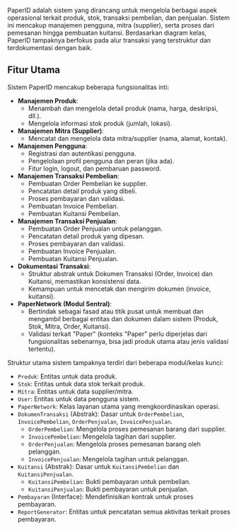 PaperID adalah sistem yang dirancang untuk mengelola berbagai aspek operasional terkait produk, stok, transaksi pembelian, dan penjualan. Sistem ini mencakup manajemen pengguna, mitra (supplier), serta proses dari pemesanan hingga pembuatan kuitansi. Berdasarkan diagram kelas, PaperID tampaknya berfokus pada alur transaksi yang terstruktur dan terdokumentasi dengan baik.

## Fitur Utama

Sistem PaperID mencakup beberapa fungsionalitas inti:

* **Manajemen Produk**:
    * Menambah dan mengelola detail produk (nama, harga, deskripsi, dll.).
    * Mengelola informasi stok produk (jumlah, lokasi).
* **Manajemen Mitra (Supplier)**:
    * Mencatat dan mengelola data mitra/supplier (nama, alamat, kontak).
* **Manajemen Pengguna**:
    * Registrasi dan autentikasi pengguna.
    * Pengelolaan profil pengguna dan peran (jika ada).
    * Fitur login, logout, dan pembaruan password.
* **Manajemen Transaksi Pembelian**:
    * Pembuatan Order Pembelian ke supplier.
    * Pencatatan detail produk yang dibeli.
    * Proses pembayaran dan validasi.
    * Pembuatan Invoice Pembelian.
    * Pembuatan Kuitansi Pembelian.
* **Manajemen Transaksi Penjualan**:
    * Pembuatan Order Penjualan untuk pelanggan.
    * Pencatatan detail produk yang dipesan.
    * Proses pembayaran dan validasi.
    * Pembuatan Invoice Penjualan.
    * Pembuatan Kuitansi Penjualan.
* **Dokumentasi Transaksi**:
    * Struktur abstrak untuk Dokumen Transaksi (Order, Invoice) dan Kuitansi, memastikan konsistensi data.
    * Kemampuan untuk mencetak dan mengirim dokumen (invoice, kuitansi).
* **PaperNetwork (Modul Sentral)**:
    * Bertindak sebagai fasad atau titik pusat untuk membuat dan mengambil berbagai entitas dan dokumen dalam sistem (Produk, Stok, Mitra, Order, Kuitansi).
    * Validasi terkait "Paper" (konteks "Paper" perlu diperjelas dari fungsionalitas sebenarnya, bisa jadi produk utama atau jenis validasi tertentu).

Struktur utama sistem tampaknya terdiri dari beberapa modul/kelas kunci:

* `Produk`: Entitas untuk data produk.
* `Stok`: Entitas untuk data stok terkait produk.
* `Mitra`: Entitas untuk data supplier/mitra.
* `User`: Entitas untuk data pengguna sistem.
* `PaperNetwork`: Kelas layanan utama yang mengkoordinasikan operasi.
* `DokumenTransaksi` (Abstrak): Dasar untuk `OrderPembelian`, `InvoicePembelian`, `OrderPenjualan`, `InvoicePenjualan`.
    * `OrderPembelian`: Mengelola proses pemesanan barang dari supplier.
    * `InvoicePembelian`: Mengelola tagihan dari supplier.
    * `OrderPenjualan`: Mengelola proses pemesanan barang oleh pelanggan.
    * `InvoicePenjualan`: Mengelola tagihan untuk pelanggan.
* `Kuitansi` (Abstrak): Dasar untuk `KuitansiPembelian` dan `KuitansiPenjualan`.
    * `KuitansiPembelian`: Bukti pembayaran untuk pembelian.
    * `KuitansiPenjualan`: Bukti pembayaran untuk penjualan.
* `Pembayaran` (Interface): Mendefinisikan kontrak untuk proses pembayaran.
* `ReportGenerator`: Entitas untuk pencatatan semua aktivitas terkait proses pembayaran.

